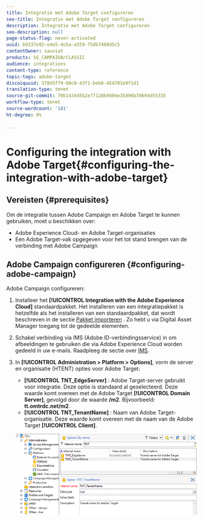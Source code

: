 ```yaml
---
title: Integratie met Adobe Target configureren
seo-title: Integratie met Adobe Target configureren
description: Integratie met Adobe Target configureren
seo-description: null
page-status-flag: never-activated
uuid: b9337e92-e4e5-4cba-a559-75db7460d5c5
contentOwner: sauviat
products: SG_CAMPAIGN/CLASSIC
audience: integrations
content-type: reference
topic-tags: adobe-target
discoiquuid: 378d5ff9-88c0-43f1-beb8-454701e9f1d1
translation-type: tm+mt
source-git-commit: 70b143445b2e77128b9404e35d96b39694d55335
workflow-type: tm+mt
source-wordcount: '181'
ht-degree: 0%

---
```



# Configuring the integration with Adobe Target{#configuring-the-integration-with-adobe-target}

## Vereisten {#prerequisites}

Om de integratie tussen Adobe Campaign en Adobe Target te kunnen gebruiken, moet u beschikken over:

* Adobe Experience Cloud- en Adobe Target-organisaties
* Een Adobe Target-vak opgegeven voor het tot stand brengen van de verbinding met Adobe Campaign

## Adobe Campaign configureren {#configuring-adobe-campaign}

Adobe Campaign configureren:

1. Installeer het **[!UICONTROL Integration with the Adobe Experience Cloud]** standaardpakket. Het installeren van een integratiepakket is hetzelfde als het installeren van een standaardpakket, dat wordt beschreven in de sectie [Pakket importeren](../../platform/using/working-with-data-packages.md#importing-packages) . Zo hebt u via Digital Asset Manager toegang tot de gedeelde elementen.
1. Schakel verbinding via IMS (Adobe ID-verbindingsservice) in om afbeeldingen te gebruiken die via Adobe Experience Cloud worden gedeeld in uw e-mails. Raadpleeg de sectie over [IMS](../../integrations/using/about-adobe-id.md).
1. In **[!UICONTROL Administration > Platform > Options]**, vorm de server en organisatie (HTENT) opties voor Adobe Target:

   * **[!UICONTROL TNT_EdgeServer]** : Adobe Target-server gebruikt voor integratie. Deze optie is standaard al geselecteerd. Deze waarde komt overeen met de Adobe Target **[!UICONTROL Domain Server]**, gevolgd door de waarde **/m2**. Bijvoorbeeld: **tt.omtrdc.net/m2**.
   * **[!UICONTROL TNT_TenantName]** : Naam van Adobe Target-organisatie. Deze waarde komt overeen met de naam van de Adobe Target **[!UICONTROL Client]**.

   ![](assets/tar_options.png)

